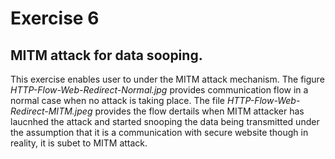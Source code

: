 # Exercise 6
## MITM attack for data sooping.

This exercise enables user to under the MITM attack mechanism. The figure
*HTTP-Flow-Web-Redirect-Normal.jpg* provides communication flow in a normal case when no
attack is taking place. The file *HTTP-Flow-Web-Redirect-MITM.jpeg* provides the
flow dertails when MITM attacker has laucnhed the attack and started snooping the data
being transmitted under the assumption that it is a communication with secure website
though in reality, it is subet to MITM attack.

